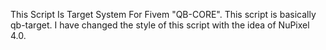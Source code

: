 This Script Is Target System For Fivem "QB-CORE".
This script is basically qb-target. I have changed the style of this script with the idea of NuPixel 4.0.
